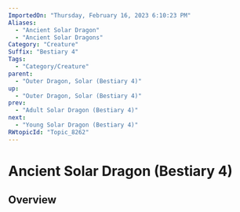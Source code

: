 ```yaml
---
ImportedOn: "Thursday, February 16, 2023 6:10:23 PM"
Aliases:
  - "Ancient Solar Dragon"
  - "Ancient Solar Dragons"
Category: "Creature"
Suffix: "Bestiary 4"
Tags:
  - "Category/Creature"
parent:
  - "Outer Dragon, Solar (Bestiary 4)"
up:
  - "Outer Dragon, Solar (Bestiary 4)"
prev:
  - "Adult Solar Dragon (Bestiary 4)"
next:
  - "Young Solar Dragon (Bestiary 4)"
RWtopicId: "Topic_8262"
---
```

# Ancient Solar Dragon (Bestiary 4)
## Overview
